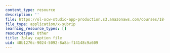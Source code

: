 ```yaml
---
content_type: resource
description: ''
file: https://ol-ocw-studio-app-production.s3.amazonaws.com/courses/18-086-mathematical-methods-for-engineers-ii-spring-2006/48b1276c902450928a8af14148c9a609_kyx2QgGkEpc.vtt
file_type: application/x-subrip
learning_resource_types: []
resourcetype: Other
title: 3play caption file
uid: 48b1276c-9024-5092-8a8a-f14148c9a609
---
```

